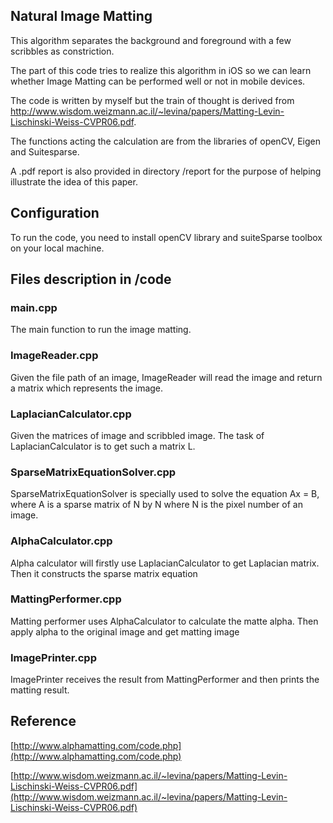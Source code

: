 ## Natural Image Matting

This algorithm separates the background and foreground with a few scribbles as constriction.

The part of this code tries to realize this algorithm in iOS so we can learn whether Image Matting can be performed well or not in mobile devices.

The code is written by myself but the train of thought is derived from http://www.wisdom.weizmann.ac.il/~levina/papers/Matting-Levin-Lischinski-Weiss-CVPR06.pdf. 

The functions acting the calculation are from the libraries of openCV, Eigen and Suitesparse. 

A .pdf report is also provided in directory /report for the purpose of helping illustrate the idea of this paper.

## Configuration

To run the code, you need to install openCV library and suiteSparse toolbox on your local machine.

## Files description in /code

### main.cpp
The main function to run the image matting.

### ImageReader.cpp
Given the file path of an image, ImageReader will read the image and return a matrix which represents the image.

### LaplacianCalculator.cpp
Given the matrices of image and scribbled image. The task of LaplacianCalculator is to get such a matrix L.

### SparseMatrixEquationSolver.cpp
SparseMatrixEquationSolver is specially used to solve the equation Ax = B, where A is a sparse matrix of N by N where N is the pixel number of an image.

### AlphaCalculator.cpp
Alpha calculator will firstly use LaplacianCalculator to get Laplacian matrix. Then it constructs the sparse matrix equation

### MattingPerformer.cpp
Matting performer uses AlphaCalculator to calculate the matte alpha. Then apply alpha to the original image and get matting image

### ImagePrinter.cpp
ImagePrinter receives the result from MattingPerformer and then prints the matting result. 

## Reference

[http://www.alphamatting.com/code.php](http://www.alphamatting.com/code.php)

[http://www.wisdom.weizmann.ac.il/~levina/papers/Matting-Levin-Lischinski-Weiss-CVPR06.pdf](http://www.wisdom.weizmann.ac.il/~levina/papers/Matting-Levin-Lischinski-Weiss-CVPR06.pdf)
